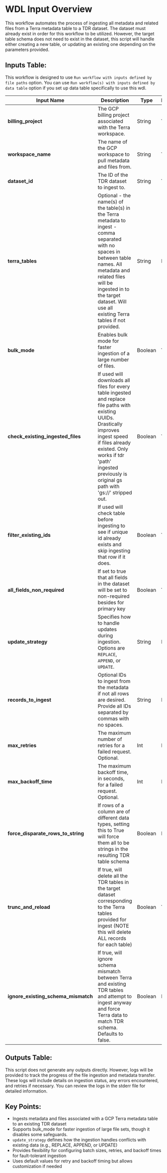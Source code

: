 # WDL Input Overview
This workflow automates the process of ingesting all metadata and related files from a Terra metadata table to a TDR dataset. The dataset must already exist in order for this workflow to be utilized. However, the target table schema does not need to exist in the dataset, this script will handle either creating a new table, or updating an existing one depending on the parameters provided.

## Inputs Table:
 This workflow is designed to use `Run workflow with inputs defined by file paths` option. You can use `Run workflow(s) with inputs defined by data table` option if you set up data table specifically to use this wdl.

| Input Name                           | Description                                                                                                                                                                                                                                                   | Type    | Required | Default                                    |
|--------------------------------------|---------------------------------------------------------------------------------------------------------------------------------------------------------------------------------------------------------------------------------------------------------------|---------|----------|--------------------------------------------|
| **billing_project**                  | The GCP billing project associated with the Terra workspace.                                                                                                                                                                                                  | String  | Yes      | N/A                                        |
| **workspace_name**                   | The name of the GCP workspace to pull metadata and files from.                                                                                                                                                                                                | String  | Yes      | N/A                                        |
| **dataset_id**                       | The ID of the TDR dataset to ingest to.                                                                                                                                                                                                                       | String  | Yes      | N/A                                        |
| **terra_tables**                     | Optional - the name(s) of the table(s) in the Terra metadata to ingest - comma separated with no spaces in between table names. All metadata and related files will be ingested in to the target dataset. Will use all existing Terra tables if not provided. | String  | No       | All existing tables in the Terra workspace |
| **bulk_mode**                        | Enables bulk mode for faster ingestion of a large number of files.                                                                                                                                                                                            | Boolean | Yes      | N/A                                        |
| **check_existing_ingested_files**    | If used will downloads all files for every table ingested and replace file paths with existing UUIDs. Drastically improves ingest speed if files already existed. Only works if tdr 'path' ingested previously is original gs path with 'gs://' stripped out. | Boolean | Yes      | N/A                                        |
| **filter_existing_ids**              | If used will check table before ingesting to see if unique id already exists and skip ingesting that row if it does.                                                                                                                                          | Boolean | Yes      | N/A                                        |
| **all_fields_non_required**          | If set to true that all fields in the dataset will be set to non-required besides for primary key                                                                                                                                                             | Boolean | Yes      | N/A                                        |
| **update_strategy**                  | Specifies how to handle updates during ingestion. Options are `REPLACE`, `APPEND`, or `UPDATE`.                                                                                                                                                               | String  | No       | `REPLACE`                                  |
| **records_to_ingest**                | Optional IDs to ingest from the metadata if not all rows are desired. Provide all IDs separated by commas with no spaces.                                                                                                                                     | String  | No       | N/A                                        |
| **max_retries**                      | The maximum number of retries for a failed request. Optional.                                                                                                                                                                                                 | Int     | No       | 5                                          |
| **max_backoff_time**                 | The maximum backoff time, in seconds, for a failed request. Optional.                                                                                                                                                                                         | Int     | No       | 300                                        |
| **force_disparate_rows_to_string**   | If rows of a column are of different data types, setting this to True will force them all to be strings in the resulting TDR table schema                                                                                                                     | Boolean | No       | true                                       |
| **trunc_and_reload**                 | If true, will delete all the TDR tables in the target dataset corresponding to the Terra tables provided for ingest (NOTE this will delete ALL records for each table)                                                                                        | Boolean | Yes      | N/A                                        |
| **ignore_existing_schema_mismatch**  | If true, will ignore schema mismatch between Terra and existing TDR tables and attempt to ingest anyway and force Terra data to match TDR schema. Defaults to false.                                                                                          | Boolean | No       | false                                      |

## Outputs Table:
This script does not generate any outputs directly. However, logs will be provided to track the progress of the file ingestion and metadata transfer. These logs will include details on ingestion status, any errors encountered, and retries if necessary. You can review the logs in the stderr file for detailed information.

## Key Points:
* Ingests metadata and files associated with a GCP Terra metadata table to an existing TDR dataset
* Supports bulk_mode for faster ingestion of large file sets, though it disables some safeguards.
* `update_strategy` defines how the ingestion handles conflicts with existing data (e.g., REPLACE, APPEND, or UPDATE)
* Provides flexibility for configuring batch sizes, retries, and backoff times for fault-tolerant ingestion
* Uses default values for retry and backoff timing but allows customization if needed
